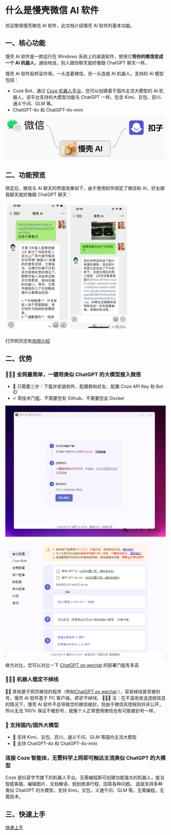 # 什么是慢壳微信 AI 软件

欢迎使用慢壳微信 AI 软件，此文档介绍慢壳 AI 软件的基本功能。

## 一、核心功能

慢壳 AI 软件是一款运行在 Windows 系统上的桌面软件，使用它**将你的微信变成一个 AI 机器人**，通俗地说，别人跟你聊天就好像跟 ChatGPT 聊天一样。

慢壳 AI 软件起桥梁作用，一头连着微信，另一头连接 AI 机器人。支持的 AI 模型包括：

- Coze Bot，通过 [Coze 机器人平台](https://www.coze.cn/)，您可以创建基于国内主流大模型的 AI 机器人。该平台支持的大模型功能与 ChatGPT 一样，包含 Kimi、豆包、百川、通义千问、GLM 等。
- ChatGPT-4o 和 ChatGPT-4o-mini

![连接者](./pages/assets/link.webp)

## 二、功能预览

绑定后，微信与 AI 聊天的界面效果如下，由于使用软件绑定了微信和 AI，好友跟我聊天就好像跟 ChatGPT 聊天：

![聊天界面](./pages/assets/preview.webp)

打开网页还有[视频介绍](https://mp.weixin.qq.com/s?__biz=Mzg5OTg5NTgwMg==&mid=2247483759&idx=1&sn=9cc1959e8ba4f77043bc2d3411e093fc&chksm=c04d19faf73a90ec8712dac72b84d9e2b823b7775760a3eacbae3dbf7b7eef2e859310a9575c&token=2135729166&lang=zh_CN#rd)

## 二、优势

### 🤡🤡🤡 全网最简单，一键将类似 ChatGPT 的大模型接入微信

- 🤡 只需要三步：下载并安装软件、配置群和好友、配置 Coze API Key 和 Bot ID
- 🔥 零技术门槛、不需要您有 Github、不需要您会 Docker

![alt text](./pages/assets/software_1.jpg)

![alt text](./pages/assets/software_2.png)

做为对比，您可以对比一下 [ChatGPT on wechat](https://mp.weixin.qq.com/s?__biz=MzU5MjYwNzA1Mw==&mid=2247485304&idx=1&sn=fb9228b648e6e3c9b8d6c92161ba0852&scene=21#wechat_redirect) 的部署门槛有多高

### 🚀🚀🚀 机器人稳定不掉线

🎃👻 其他基于网页微信的程序（例如[ChatGPT on wechat](https://mp.weixin.qq.com/s?__biz=MzU5MjYwNzA1Mw==&mid=2247485304&idx=1&sn=fb9228b648e6e3c9b8d6c92161ba0852&scene=21#wechat_redirect) ），容易掉线甚至被封号，慢壳 AI 软件基于 PC 客户端，_稳定不掉线_。
🚀🚀🚀 注：在不滥用发送违规信息的情况下，慢壳 AI 软件不会导致您的微信被封，但由于微信风控规则并非公开，所以无法 100% 保证不被封号，就像个人正常使用微信也有可能被封号一样。

### 🤖️ 支持国内/国外大模型

- 🤖️ 支持 Kimi、豆包、百川、通义千问、GLM 等国内主流大模型
- 🤖️ 支持 ChatGPT-4o 和 ChatGPT-4o-mini

### 连接 Coze 智能体，无需科学上网即可触达主流类似 ChatGPT 的大模型

Coze 是抖音字节旗下的机器人平台。无需编程即可创建功能强大的机器人，能当智能客服、编辑图片、文档解读、规划旅游行程、回答各种问题。
底层支持多种类似 ChatGPT 的大模型，支持 Kimi，豆包，义通千问、GLM 等。无需编程，无需技术。

## 三、快速上手

[快速上手](./getting-started)
